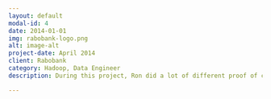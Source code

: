 ```yaml
---
layout: default
modal-id: 4
date: 2014-01-01
img: rabobank-logo.png
alt: image-alt
project-date: April 2014
client: Rabobank
category: Hadoop, Data Engineer
description: During this project, Ron did a lot of different proof of concepts to find where the bank could benefit from a Big Data solution. Together with people from the business, we investigated several domains and techniques for Natural Language Processing, fraud, privacy and many more.

---
```

